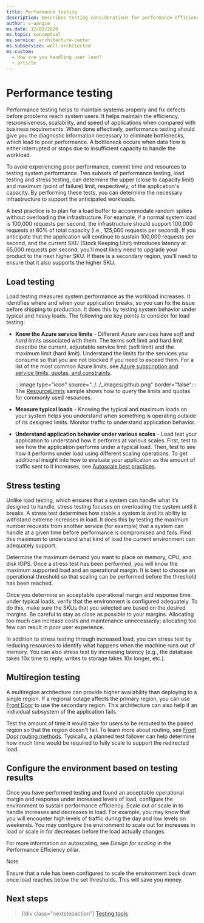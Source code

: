 ```yaml
---
title: Performance testing
description: Describes testing considerations for performance efficiency
author: v-aangie
ms.date: 12/02/2020
ms.topic: conceptual
ms.service: architecture-center
ms.subservice: well-architected
ms.custom:
  - How are you handling user load?
  - article
---
```


# Performance testing

Performance testing helps to maintain systems properly and fix defects before problems reach system users. It helps maintain the efficiency, responsiveness, scalability, and speed of applications when compared with business requirements. When done effectively, performance testing should give you the diagnostic information necessary to eliminate bottlenecks, which lead to poor performance. A bottleneck occurs when data flow is either interrupted or stops due to insufficient capacity to handle the workload.

To avoid experiencing poor performance, commit time and resources to testing system performance. Two subsets of performance testing, load testing and stress testing, can determine the upper (close to capacity limit) and maximum (point of failure) limit, respectively, of the application's capacity. By performing these tests, you can determine the necessary infrastructure to support the anticipated workloads.

A best practice is to plan for a load buffer to accommodate random spikes without overloading the infrastructure. For example, if a normal system load is 100,000 requests per second, the infrastructure should support 100,000 requests at 80% of total capacity (i.e., 125,000 requests per second). If you anticipate that the application will continue to sustain 100,000 requests per second, and the current SKU (Stock Keeping Unit) introduces latency at 65,000 requests per second, you'll most likely need to upgrade your product to the next higher SKU. If there is a secondary region, you'll need to ensure that it also supports the higher SKU.

## Load testing

Load testing measures system performance as the workload increases. It identifies where and when your application breaks, so you can fix the issue before shipping to production. It does this by testing system behavior under typical and heavy loads. The following are key points to consider for load testing:

- **Know the Azure service limits** - Different Azure services have *soft* and *hard* limits associated with them. The terms soft limit and hard limit describe the current, adjustable service limit (soft limit) and the maximum limit (hard limit). Understand the limits for the services you consume so that you are not blocked if you need to exceed them. For a list of the most common Azure limits, see [Azure subscription and service limits, quotas, and constraints](https://docs.microsoft.com/azure/azure-resource-manager/management/azure-subscription-service-limits).

  :::image type="icon" source="../../_images/github.png" border="false"::: The [ResourceLimits](https://github.com/mspnp/samples/tree/master/OperationalExcellence/ResourceLimits) sample shows how to query the limits and quotas for commonly used resources.

- **Measure typical loads** - Knowing the typical and maximum loads on your system helps you understand when something is operating outside of its designed limits.  Monitor traffic to understand application behavior.

- **Understand application behavior under various scales** - Load test your application to understand how it performs at various scales. First, test to see how the application performs under a typical load. Then, test to see how it performs under load using different scaling operations. To get additional insight into how to evaluate your application as the amount of traffic sent to it increases, see [Autoscale best practices](https://docs.microsoft.com/azure/azure-monitor/platform/autoscale-best-practices).

## Stress testing

Unlike load testing, which ensures that a system can handle what it’s designed to handle, stress testing focuses on overloading the system until it breaks. A stress test determines how stable a system is and its ability to withstand extreme increases in load. It does this by testing the maximum number requests from another service (for example) that a system can handle at a given time before performance is compromised and fails. Find this maximum to understand what kind of load the current environment can adequately support.

Determine the maximum demand you want to place on memory, CPU, and disk IOPS. Once a stress test has been performed, you will know the maximum supported load and an operational margin. It is best to choose an operational threshold so that scaling can be performed before the threshold has been reached.

Once you determine an acceptable operational margin and response time under typical loads, verify that the environment is configured adequately. To do this, make sure the SKUs that you selected are based on the desired margins. Be careful to stay as close as possible to your margins. Allocating too much can increase costs and maintenance unnecessarily; allocating too few can result in poor user experience.

In addition to stress testing through increased load, you can stress test by reducing resources to identify what happens when the machine runs out of memory. You can also stress test by increasing latency (e.g., the database takes 10x time to reply, writes to storage takes 10x longer, etc.).

## Multiregion testing

A multiregion architecture can provide higher availability than deploying to a single region. If a regional outage affects the primary region, you can use [Front Door](https://docs.microsoft.com/azure/frontdoor/front-door-overview) to use the secondary region. This architecture can also help if an individual subsystem of the application fails.

Test the amount of time it would take for users to be rerouted to the paired region so that the region doesn't fail. To learn more about routing, see [Front Door routing methods](https://docs.microsoft.com/azure/frontdoor/front-door-routing-methods#priority-based-traffic-routing). Typically, a planned test failover can help determine how much time would be required to fully scale to support the redirected load.

## Configure the environment based on testing results

Once you have performed testing and found an acceptable operational margin and response under increased levels of load, configure the environment to sustain performance efficiency. Scale out or scale in to handle increases and decreases in load. For example, you may know that you will encounter high levels of traffic during the day and low levels on weekends. You may configure the environment to scale out for increases in load or scale in for decreases before the load actually changes.

For more information on autoscaling, see *Design for scaling* in the Performance Efficiency pillar. <!--Add link -->

> [!NOTE]
> Ensure that a rule has been configured to scale the environment back down once load reaches below the set thresholds. This will save you money.

## Next steps

>[!div class="nextstepaction"]
>[Testing tools](https://docs.microsoft.com/azure/architecture/framework/scalability/testing-tools)